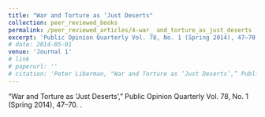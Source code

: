 ```yaml
---
title: "War and Torture as ‘Just Deserts"
collection: peer_reviewed_books
permalink: /peer_reviewed_articles/4-war_ and_torture_as_just_deserts
excerpt: 'Public Opinion Quarterly Vol. 78, No. 1 (Spring 2014), 47–70.'
# date: 2014-05-01
venue: 'Journal 1'
# link
# paperurl: '' 
# citation: 'Peter Liberman, "War and Torture as ‘Just Deserts’,” Public Opinion Quarterly Vol. 78, No. 1 (Spring 2014), 47–70.'
---
```

“War and Torture as ‘Just Deserts’,” Public Opinion Quarterly Vol. 78, No. 1 (Spring 2014), 47–70. . 

<!-- [Download paper here](http://academicpages.github.io/files/paper1.pdf) -->

<!-- Recommended citation: Your Name, You. (2009). "Paper Title Number 1." <i>Journal 1</i>. 1(1). -->
